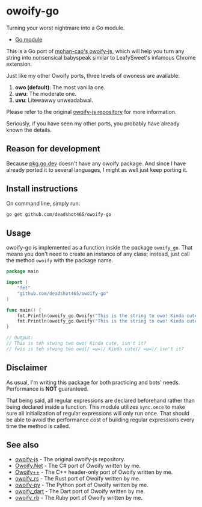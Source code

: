 # owoify-go
Turning your worst nightmare into a Go module.

- [Go module](https://pkg.go.dev/github.com/deadshot465/owoify-go)

This is a Go port of [mohan-cao's owoify-js](https://github.com/mohan-cao/owoify-js), which will help you turn any string into nonsensical babyspeak similar to LeafySweet's infamous Chrome extension.

Just like my other Owoify ports, three levels of owoness are available:

1. **owo (default)**: The most vanilla one.
2. **uwu**: The moderate one.
3. **uvu**: Litewawwy unweadabwal.

Please refer to the original [owoify-js repository](https://github.com/mohan-cao/owoify-js) for more information.

Seriously, if you have seen my other ports, you probably have already known the details.

## Reason for development
Because [pkg.go.dev](https://pkg.go.dev/) doesn't have any owoify package. And since I have already ported it to several languages, I might as well just keep porting it.

## Install instructions
On command line, simply run:
```bash
go get github.com/deadshot465/owoify-go
```

## Usage
owoify-go is implemented as a function inside the package `owoify_go`. That means you don't need to create an instance of any class; instead, just call the method `owoify` with the package name.
```go
package main

import (
	"fmt"
	"github.com/deadshot465/owoify-go"
)

func main() {
	fmt.Println(owoify_go.Owoify("This is the string to owo! Kinda cute, isn't it?", "owo"))
	fmt.Println(owoify_go.Owoify("This is the string to owo! Kinda cute, isn't it?", "uvu"))
}

// Output:
// This is teh stwing two owo! Kinda cute, isn't it?
// fwis is teh stwing two owo(/ =ω=)/ Kinda cute(/ =ω=)/ isn't it?
```

## Disclaimer
As usual, I'm writing this package for both practicing and bots' needs. Performance is **NOT** guaranteed.

That being said, all regular expressions are declared beforehand rather than being declared inside a function. This module utilizes `sync.once` to make sure all initialization of regular expressions will only run once. That should be able to avoid the performance cost of building regular expressions every time the method is called.

## See also
- [owoify-js](https://github.com/mohan-cao/owoify-js) - The original owoify-js repository.
- [Owoify.Net](https://www.nuget.org/packages/Owoify.Net/1.0.1) - The C# port of Owoify written by me.
- [Owoify++](https://github.com/deadshot465/OwoifyCpp) - The C++ header-only port of Owoify written by me.
- [owoify_rs](https://crates.io/crates/owoify_rs) - The Rust port of Owoify written by me.
- [owoify-py](https://pypi.org/project/owoify-py/) - The Python port of Owoify written by me.
- [owoify_dart](https://pub.dev/packages/owoify_dart) - The Dart port of Owoify written by me.
- [owoify_rb](https://rubygems.org/gems/owoify_rb) - The Ruby port of Owoify written by me.